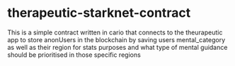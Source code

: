 # therapeutic-starknet-contract


This is a simple contract written in cario that connects to the theurapeutic app
to store anonUsers in the blockchain by saving users mental_category as well
as their region for stats purposes and what type of mental guidance should be 
 prioritised in those specific regions
